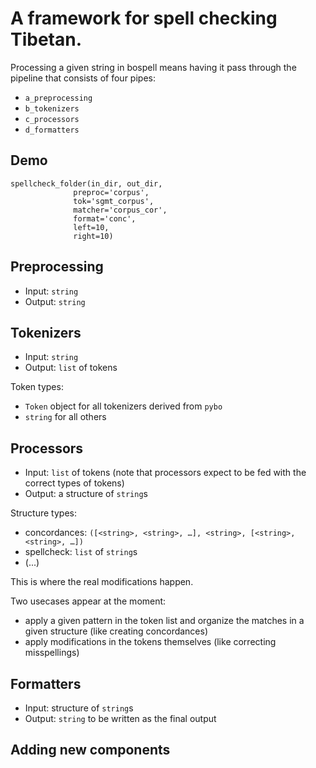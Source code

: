 # A framework for spell checking Tibetan.


Processing a given string in bospell means having it pass through the pipeline that consists of four pipes:

 - `a_preprocessing`
 - `b_tokenizers`
 - `c_processors`
 - `d_formatters`

## Demo

    spellcheck_folder(in_dir, out_dir,
                  preproc='corpus',
                  tok='sgmt_corpus',
                  matcher='corpus_cor',
                  format='conc',
                  left=10,
                  right=10)



## Preprocessing

 - Input: `string`
 - Output: `string`

## Tokenizers

 - Input: `string`
 - Output: `list` of tokens

Token types:

 - `Token` object for all tokenizers derived from `pybo`
 - `string` for all others

## Processors

 - Input: `list` of tokens (note that processors expect to be fed with the correct types of tokens)
 - Output: a structure of `string`s

Structure types:

 - concordances: `([<string>, <string>, …], <string>, [<string>, <string>, …])`
 - spellcheck: `list` of `string`s
 - (...) 

This is where the real modifications happen.

Two usecases appear at the moment:

 - apply a given pattern in the token list and organize the matches in a given structure (like creating concordances)
 - apply modifications in the tokens themselves (like correcting misspellings) 

## Formatters

 - Input: structure of `string`s
 - Output: `string` to be written as the final output

## Adding new components

